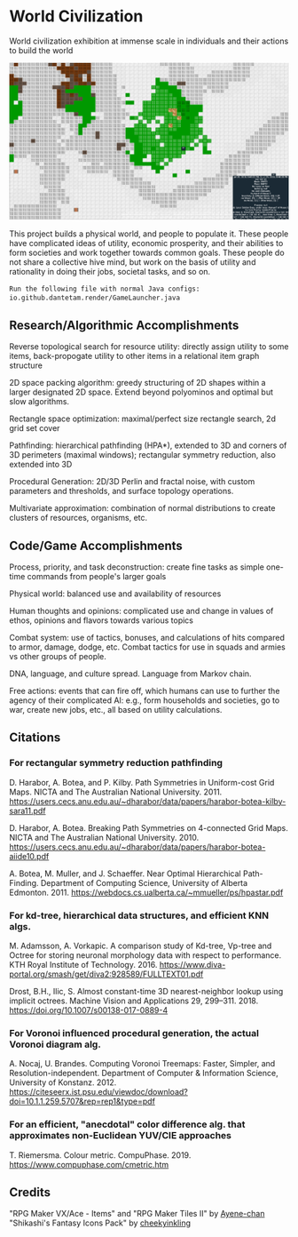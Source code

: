 # World Civilization
World civilization exhibition at immense scale in individuals and their actions to build the world

![The 2d rendering of a 3d tile world which simulates civilization](https://github.com/dantetam/world/blob/develop/res/promo/world_civ_promo.png?raw=true)

This project builds a physical world, and people to populate it. These people have complicated ideas of utility, economic prosperity, and their abilities to form societies and work together towards common goals. These people do not share a collective hive mind, but work on the basis of utility and rationality in doing their jobs, societal tasks, and so on.

```
Run the following file with normal Java configs:
io.github.dantetam.render/GameLauncher.java
```

## Research/Algorithmic Accomplishments ## 
Reverse topological search for resource utility: directly assign utility to some items, back-propogate utility to other items in a relational item graph structure

2D space packing algorithm: greedy structuring of 2D shapes within a larger designated 2D space. Extend beyond polyominos and optimal but slow algorithms.

Rectangle space optimization: maximal/perfect size rectangle search, 2d grid set cover

Pathfinding: hierarchical pathfinding (HPA*), extended to 3D and corners of 3D perimeters (maximal windows); rectangular symmetry reduction, also extended into 3D

Procedural Generation: 2D/3D Perlin and fractal noise, with custom parameters and thresholds, and surface topology operations. 

Multivariate approximation: combination of normal distributions to create clusters of resources, organisms, etc.

## Code/Game Accomplishments
Process, priority, and task deconstruction: create fine tasks as simple one-time commands from people's larger goals

Physical world: balanced use and availability of resources

Human thoughts and opinions: complicated use and change in values of ethos, opinions and flavors towards various topics

Combat system: use of tactics, bonuses, and calculations of hits compared to armor, damage, dodge, etc. Combat tactics for use in squads and armies vs other groups of people.

DNA, language, and culture spread. Language from Markov chain.

Free actions: events that can fire off, which humans can use to further the agency of their complicated AI: e.g., form households and societies, go to war, create new jobs, etc., all based on utility calculations.

## Citations

### For rectangular symmetry reduction pathfinding
D. Harabor, A. Botea, and P. Kilby. Path Symmetries in Uniform-cost Grid Maps. NICTA and The Australian National University. 2011. https://users.cecs.anu.edu.au/~dharabor/data/papers/harabor-botea-kilby-sara11.pdf

D. Harabor, A. Botea. Breaking Path Symmetries on 4-connected Grid Maps. NICTA and The Australian National University. 2010. https://users.cecs.anu.edu.au/~dharabor/data/papers/harabor-botea-aiide10.pdf

A. Botea, M. Muller, and J. Schaeffer. Near Optimal Hierarchical Path-Finding. Department of Computing Science, University of Alberta Edmonton. 2011. https://webdocs.cs.ualberta.ca/~mmueller/ps/hpastar.pdf

### For kd-tree, hierarchical data structures, and efficient KNN algs.
M. Adamsson, A. Vorkapic. A comparison study of Kd-tree, Vp-tree and Octree for storing neuronal morphology data with respect to performance. KTH Royal Institute of Technology. 2016. https://www.diva-portal.org/smash/get/diva2:928589/FULLTEXT01.pdf

Drost, B.H., Ilic, S. Almost constant-time 3D nearest-neighbor lookup using implicit octrees. Machine Vision and Applications 29, 299–311. 2018. https://doi.org/10.1007/s00138-017-0889-4

### For Voronoi influenced procedural generation, the actual Voronoi diagram alg.
A. Nocaj, U. Brandes. Computing Voronoi Treemaps: Faster, Simpler, and Resolution-independent. Department of Computer & Information Science, University of Konstanz. 2012. https://citeseerx.ist.psu.edu/viewdoc/download?doi=10.1.1.259.5707&rep=rep1&type=pdf

### For an efficient, "anecdotal" color difference alg. that approximates non-Euclidean YUV/CIE approaches
T. Riemersma. Colour metric. CompuPhase. 2019. https://www.compuphase.com/cmetric.htm   

## Credits

"RPG Maker VX/Ace - Items" and "RPG Maker Tiles II" by [Ayene-chan](https://www.deviantart.com/ayene-chan)
"Shikashi's Fantasy Icons Pack" by [cheekyinkling](https://cheekyinkling.itch.io/shikashis-fantasy-icons-pack)